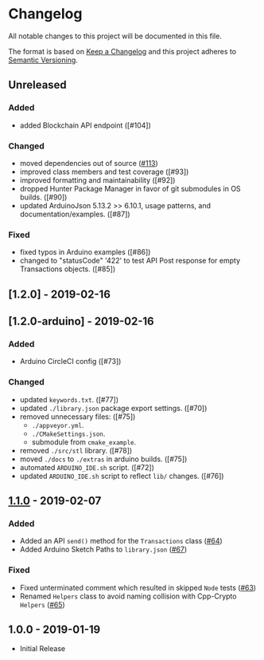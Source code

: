 # Changelog

All notable changes to this project will be documented in this file.

The format is based on [Keep a Changelog](http://keepachangelog.com/en/1.0.0/)
and this project adheres to [Semantic Versioning](http://semver.org/spec/v2.0.0.html).

## Unreleased

### Added

- added Blockchain API endpoint ([#104])

### Changed

- moved dependencies out of source ([#113])
- improved class members and test coverage ([#93])
- improved formatting and maintainability ([#92])
- dropped Hunter Package Manager in favor of git submodules in OS builds. ([#90])
- updated ArduinoJson 5.13.2 >> 6.10.1, usage patterns, and documentation/examples. ([#87])

### Fixed

- fixed typos in Arduino examples ([#86])
- changed to "statusCode" '422' to test API Post response for empty Transactions objects. ([#85])

## [1.2.0] - 2019-02-16
## [1.2.0-arduino] - 2019-02-16

### Added

- Arduino CircleCI config ([#73])

### Changed

- updated `keywords.txt`. ([#77])
- updated `./library.json` package export settings. ([#70])
- removed unnecessary files: ([#75])
  - `./appveyor.yml`.
  - `./CMakeSettings.json`.
  - submodule from `cmake_example`.
- removed `./src/stl` library. ([#78])
- moved `./docs` to `./extras` in arduino builds. ([#75])
- automated `ARDUINO_IDE.sh` script. ([#72])
- updated `ARDUINO_IDE.sh` script to reflect `lib/` changes. ([#76])

## [1.1.0] - 2019-02-07

### Added

- Added an API `send()` method for the `Transactions` class ([#64])
- Added Arduino Sketch Paths to `library.json` ([#67])

### Fixed

- Fixed unterminated comment which resulted in skipped `Node` tests ([#63])
- Renamed `Helpers` class to avoid naming collision with Cpp-Crypto `Helpers` ([#65])

## 1.0.0 - 2019-01-19

- Initial Release

[1.1.0]: https://github.com/ArkEcosystem/cpp-client/compare/master...1.1.0
[#64]: https://github.com/ArkEcosystem/cpp-client/pull/64
[#67]: https://github.com/ArkEcosystem/cpp-client/pull/67
[#63]: https://github.com/ArkEcosystem/cpp-client/pull/63
[#65]: https://github.com/ArkEcosystem/cpp-client/pull/65
[#113]: https://github.com/ArkEcosystem/cpp-client/pull/113
[Unreleased]: https://github.com/ArkEcosystem/cpp-client/compare/1.2.0...develop
